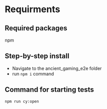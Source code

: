 # Requirments

## Required packages
npm

## Step-by-step install
- Navigate to the ancient_gaming_e2e folder
- run `npm i` command

## Command for starting tests

`npm run cy:open`